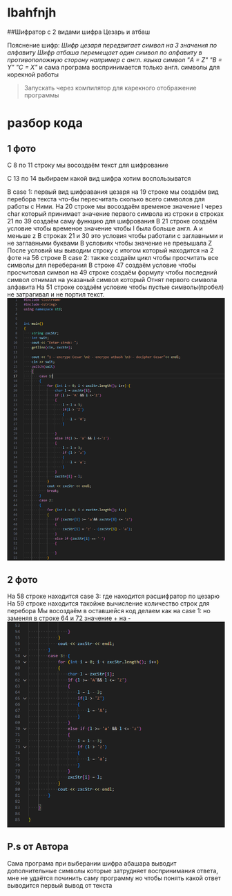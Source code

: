 # Ibahfnjh

##Шифратор с 2 видами шифра Цезарь и атбаш

Пояснение шифр:
*Шифр цезаря передвигает символ на 3 значения по алфавиту*
*Шифр атбаша перемещает один символ по алфавиту в противоположную сторону например с англ. языка символ "A = Z" "B = Y" "C = X"*
и сама програма воспринимается только англ. символы для корекной работы
>Запускать через компилятор для карекного отображение программы


# разбор кода
## 1 фото

С 8 по 11 строку мы восоздаём текст для шифрование

С 13 по 14 выбираем какой вид шифра хотим воспользыватся

В case 1: первый вид шифравания цезаря на 19 строке мы создаём вид перебора текста что-бы пересчитать сколько всего символов для работы с Ними. 
На 20 строке мы восоздаём временое значение l через char который принимает значение первого символа из строки
в строках 21 по 39 создаём саму функцию для шифрования 
В 21 строке создаём условие чтобы временое значение чтобы l была больше англ. A и меньше z
В строках 21 и 30 это условия чтобы работали с заглавными и не заглавными буквами
В условиях чтобы значение не превышала Z
После условий мы выводим строку с итогом который находится на 2 фоте на 56 строке
В case 2: также создаём цикл чтобы просчитать все символы для переберания
В строке 47 создаём условие чтобы просчитовал символ на 49 строке создаём формулу чтобы последний символ отнимал на указаный символ который Отнят первого символа алфавита
На 51 строке создаём условие чтобы пустые символы(пробел) не затрагивал и не портил текст.
![walpare](https://github.com/CheeseSpel/Ibahfnjh/blob/main/Assets1%20(2).png)
## 2 фото
На 58 строке находится case 3: где находится расшифратор по цезарю
На 59 строке находится такойже вычисление количество строк для перебора
Мы восоздаём в оставшейся код делаем как на case 1: но заменяя в строке 64 и 72 значение + на -
![walpare](https://github.com/CheeseSpel/Ibahfnjh/blob/main/Assets1%20(1).png)



## P.s от Автора

Сама програма при выберании шифра абашара выводит дополнительные символы которые затрудняет воспринимания ответа, мне не удаётся починить саму программу но чтобы понять какой ответ выводится первый вывод от текста
